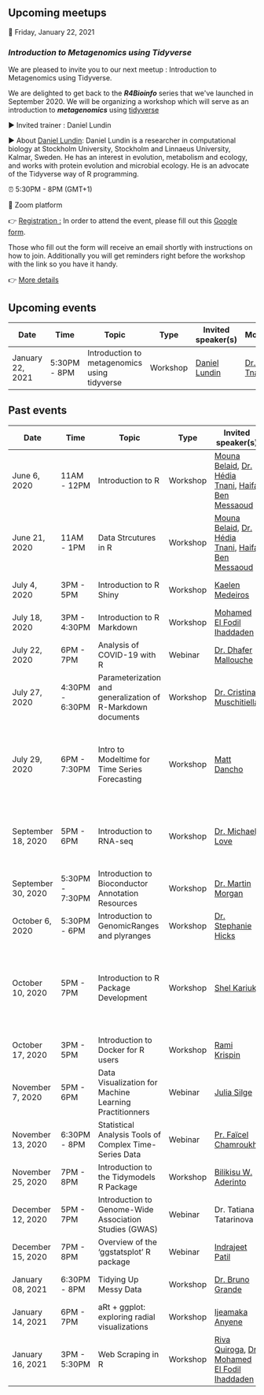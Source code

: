 ## Upcoming meetups
:date: Friday, January 22, 2021 

### ***Introduction to Metagenomics using Tidyverse***

We are pleased to invite you to our next meetup : Introduction to Metagenomics using Tidyverse.

We are delighted to get back to the **_R4Bioinfo_** series that we've launched in September 2020. We will be organizing a workshop which will serve as an introduction to **_metagenomics_** using [tidyverse](https://www.meetup.com/rladies-tunis/events/275770031/)

▶️ Invited trainer : Daniel Lundin

▶️ About [Daniel Lundin](https://github.com/erikrikarddaniel):
Daniel Lundin is a researcher in computational biology at Stockholm University, Stockholm and Linnaeus University, Kalmar, Sweden. He has an interest in evolution, metabolism and ecology, and works with protein evolution and microbial ecology. He is an advocate of the Tidyverse way of R programming.


:alarm_clock: 5:30PM - 8PM (GMT+1)

:round_pushpin: Zoom platform

:point_right: [Registration :](https://www.meetup.com/fr-FR/rladies-tunis/events/275770031/) In order to attend the event, please fill out this [Google form](https://tinyurl.com/y4mkcpju).

Those who fill out the form will receive an email shortly with instructions on how to join. Additionally you will get reminders right before the workshop with the link so you have it handy.

:point_right: [More details](https://www.meetup.com/fr-FR/rladies-tunis/events/275770031/)

## Upcoming events

| Date  | Time  | Topic  | Type  | Invited speaker(s) | Moderator(s) | Place  | Event materials  |
|---|---|---|---|---|---|---|---|
| January 22, 2021 | 5:30PM - 8PM | Introduction to metagenomics using tidyverse | Workshop | [Daniel Lundin](https://www.su.se/profiles/dlund-1.194119)| [Dr. Hédia Tnani](https://github.com/htnani) |Zoom | will be provided  
## Past events

| Date  | Time  | Topic  | Type  | Invited speaker(s) | Moderator(s) | Place  | Event materials  |
|---|---|---|---|---|---|---|---|
| June 6, 2020 | 11AM - 12PM | Introduction to R | Workshop | [Mouna Belaid](https://www.linkedin.com/in/mouna-belaid-b10300112/), [Dr. Hédia Tnani](https://github.com/htnani), [Haifa Ben Messaoud](https://www.linkedin.com/in/haifa-ben-messaoud-74294882/) | [Nermine Ben Rich](https://www.linkedin.com/in/nermine-ben-rich-844173134/) | Zoom | [Slides, recording video, code](https://github.com/rladiestunis/1st-Meetup-Workshop-materials-Introdution-to-R) |
| June 21, 2020 | 11AM - 1PM | Data Strcutures in R | Workshop | [Mouna Belaid](https://www.linkedin.com/in/mouna-belaid-b10300112/), [Dr. Hédia Tnani](https://github.com/htnani), [Haifa Ben Messaoud](https://www.linkedin.com/in/haifa-ben-messaoud-74294882/) | [Nermine Ben Rich](https://www.linkedin.com/in/nermine-ben-rich-844173134/) | Zoom | [Slides, code](https://github.com/rladiestunis/2nd-Meetup-Workshop-materials-Data-Structures-in-R) |
| July 4, 2020 | 3PM - 5PM | Introduction to R Shiny | Workshop | [Kaelen Medeiros](http://klmedeiros.com/index.html)| [Haifa Ben Messaoud](https://www.linkedin.com/in/haifa-ben-messaoud-74294882/) | Zoom | [Slides, recording video, code](https://github.com/rladiestunis/3rd-Meetup-Introduction-to-R-Shiny) |
| July 18, 2020 | 3PM - 4:30PM | Introduction to R Markdown | Workshop | [Mohamed El Fodil Ihaddaden](https://ihaddadenfodil.com/)| [Mouna Belaid](https://www.linkedin.com/in/mouna-belaid-b10300112/) | Zoom | [Slides, recording video, code](https://github.com/rladiestunis/4th-Meetup-Introduction-to-R-Markdown) |
| July 22, 2020 | 6PM - 7PM | Analysis of COVID-19 with R | Webinar | [Dr. Dhafer Mallouche](https://malouche.github.io/)| [Haifa Ben Messaoud](https://www.linkedin.com/in/haifa-ben-messaoud-74294882/) | Zoom | [Website](https://malouche.github.io/covid19data/), [Webinar recording](https://www.youtube.com/watch?v=ecbA0h7aDE0) |
| July 27, 2020 | 4:30PM - 6:30PM | Parameterization and generalization of R-Markdown documents | Workshop | [Dr. Cristina Muschitiella](https://www.linkedin.com/in/cristina-muschitiello/)| [Dr. Hédia Tnani](https://github.com/htnani) | Zoom | [Slides, recording video, code](https://github.com/rladiestunis/6th-Meetup-Parameterization-and-generalization-of-R-Markdown-documents) |
| July 29, 2020 | 6PM - 7:30PM | Intro to Modeltime for Time Series Forecasting | Workshop | [Matt Dancho](https://www.linkedin.com/in/mattdancho/)| [Chaima Boughanmi](https://www.linkedin.com/in/chaima-boughanmi-39756b168/) | Zoom | [Modeltime : The time series forecasting package for the tidymodels ecosystem](https://business-science.github.io/modeltime/) |
| September 18, 2020 | 5PM - 6PM | Introduction to RNA-seq | Workshop | [Dr. Michael Love](https://mikelove.github.io/)| [Dr. Hédia Tnani](https://github.com/htnani) | Zoom | [Slides of the talk](https://bit.ly/rnaseqPipe), [Slides about Bioconductor](https://rladiestunis-introduction2bioconductor.netlify.app/#1), [recording video](https://lnkd.in/dSmd6_w), [Chat](https://lnkd.in/dznsqCA) |
| September 30, 2020 | 5:30PM - 7:30PM | Introduction to Bioconductor Annotation Resources | Workshop | [Dr. Martin Morgan](https://github.com/mtmorgan)| [Dr. Hédia Tnani](https://github.com/htnani) | Zoom | [Recording video](https://www.youtube.com/watch?v=W9oLmOg4BsQ)
| October 6, 2020 | 5:30PM - 6PM | Introduction to GenomicRanges and plyranges | Workshop | [Dr. Stephanie Hicks](https://www.stephaniehicks.com/)| [Dr. Hédia Tnani](https://github.com/htnani) | Zoom | [Recording video](https://www.youtube.com/watch?v=TaEsonYBGlE&t=1s), [code](https://gist.github.com/stephaniehicks/7bbb1955e58de3e1f0ea1597ec833a79) |
| October 10, 2020 | 5PM - 7PM | Introduction to R Package Development | Workshop | [Shel Kariuki](https://shelkariuki.netlify.app/)| [Mouna Belaid](https://www.linkedin.com/in/mouna-belaid-b10300112/) | Zoom | [Recording video](https://www.youtube.com/watch?v=qCkwxsGZQpA), [github repository of the package we've created during the workshop](https://github.com/Shelmith-Kariuki/rAfrica), [Notes](https://drive.google.com/file/d/1qOomY5ML6jNu4DAbeqne_ySPbaC5i-pT/view?usp=sharing) |
| October 17, 2020 | 3PM - 5PM | Introduction to Docker for R users | Workshop | [Rami Krispin](https://github.com/RamiKrispin)| [Haifa Ben Messaoud](https://www.linkedin.com/in/haifa-ben-messaoud-74294882/) | Zoom | [Recording video](https://www.youtube.com/watch?v=bGwjO07DmAY&t=17s), [Code](https://github.com/RamiKrispin/R-Ladies-Tunis) |
| November 7, 2020 | 5PM - 6PM | Data Visualization for Machine Learning Practitionners | Webinar | [Julia Silge](https://juliasilge.com/)| [Mouna Belaid](https://www.linkedin.com/in/mouna-belaid-b10300112/) | Zoom | [Recording video](https://www.youtube.com/watch?v=GcYBqm86Th8), [Slides](https://drive.google.com/file/d/1wXUILFN1i-PtOsAvmc702V9UY05tLOdo/view) |
| November 13, 2020 | 6:30PM - 8PM | Statistical Analysis Tools of Complex Time-Series Data | Webinar | [Pr. Faïcel Chamroukhi](https://chamroukhi.com)|[Haifa Ben Messaoud](https://www.linkedin.com/in/haifa-ben-messaoud-74294882/) | Zoom | [Recording video](https://www.youtube.com/watch?v=w5KObYagyaM&t=561s), [Slides](https://chamroukhi.com/Talks/FChamroukhi-RLadiesTN-nov2020.pdf) |
| November 25, 2020 | 7PM - 8PM | Introduction to the Tidymodels R Package | Workshop | [Bilikisu W. Aderinto](https://www.linkedin.com/in/bilikisuaderinto/)| [Mouna Belaid](https://www.linkedin.com/in/mouna-belaid-b10300112/) | Zoom | [Recording video](https://www.youtube.com/watch?v=xgoTODyheRg&t=11s), [Demo](https://github.com/BAderinto/Tidymodels-package-in-R) |
| December 12, 2020 | 5PM - 7PM | Introduction to Genome-Wide Association Studies (GWAS) | Webinar | Dr. Tatiana Tatarinova | [Dr. Hédia Tnani](https://github.com/htnani) | Zoom | [Recording video](https://www.youtube.com/watch?v=n-sXeshyVRI), [Slides](https://drive.google.com/file/d/1dM5dZrACdk0SD9kTOzgF399sx6CjTG6X/view), [Code](https://github.com/rladiestunis/R4Bioinfo-series-workshop-Introduction-to-GWAS) |
| December 15, 2020 | 7PM - 8PM | Overview of the ‘ggstatsplot’ R package | Webinar | [Indrajeet Patil](https://www.linkedin.com/in/bilikisuaderinto/)| [Haifa Ben Messaoud](https://www.linkedin.com/in/haifa-ben-messaoud-74294882/) | Google Meet | [Recording video](https://www.youtube.com/watch?v=-Bau5f2RfPE&t=2s), [Slides](https://indrajeetpatil.github.io/ggstatsplot_slides/slides/ggstatsplot_presentation.html#1) |
| January 08, 2021 | 6:30PM - 8PM | Tidying Up Messy Data | Workshop |[Dr. Bruno Grande](https://www.linkedin.com/in/brunograndephd/) | [Kaouthar Driss](https://www.linkedin.com/in/kaouthar-driss-889756143/) | Zoom |[Recording video](https://www.youtube.com/watch?v=Frk5KUBcVds&feature=youtu.be), [Demo](https://bgrande.shinyapps.io/2021-01-08-rladies-tunis/), [Code](https://github.com/BrunoGrandePhD/2020-11-14-rladies-workshop/tree/rladies-tunis) |
| January 14, 2021 | 6PM - 7PM | aRt + ggplot: exploring radial visualizations | Workshop | [Ijeamaka Anyene](https://ijeamaka-anyene.netlify.app/) |[Vebashini Naidoo](https://www.linkedin.com/in/vebashini-naidoo-4260a96a/) |Zoom | will be provided
| January 16, 2021 | 3PM - 5:30PM | Web Scraping in R | Workshop | [Riva Quiroga](https://rivaquiroga.cl/), [Dr. Mohamed El Fodil Ihaddaden](https://ihaddadenfodil.com/) | [Mouna Belaid](https://mounabelaid.netlify.app/) and [ESSAI Junior Entreprise team](https://www.facebook.com/Essai.Junior.Entreprise)|Zoom | will be provided  
